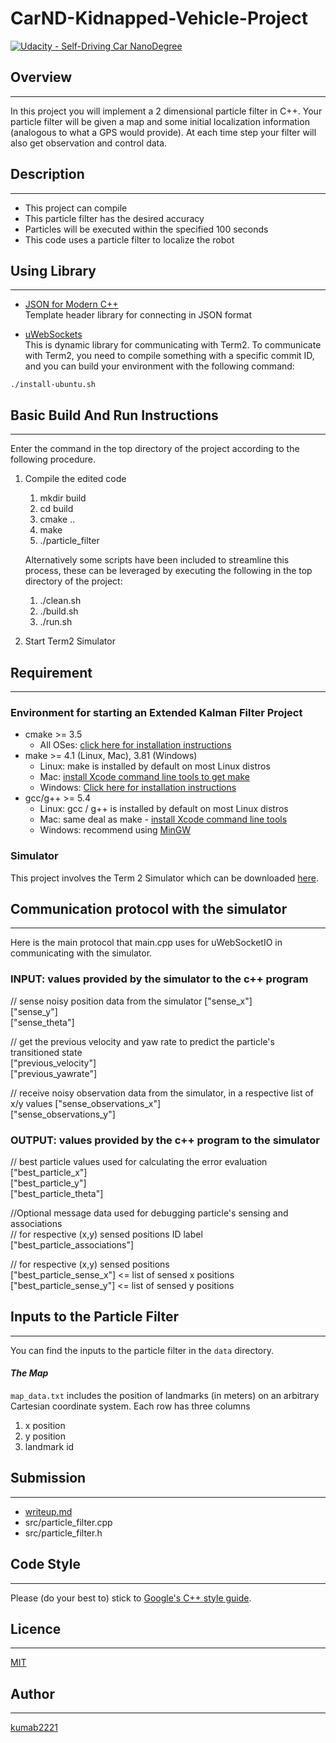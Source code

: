 # CarND-Kidnapped-Vehicle-Project  
[![Udacity - Self-Driving Car NanoDegree](https://s3.amazonaws.com/udacity-sdc/github/shield-carnd.svg)](http://www.udacity.com/drive)

## Overview  
---
In this project you will implement a 2 dimensional particle filter in C++. Your particle filter will be given a map and some initial localization information (analogous to what a GPS would provide). At each time step your filter will also get observation and control data.

## Description  
---
- This project can compile
- This particle filter has the desired accuracy
- Particles will be executed within the specified 100 seconds
- This code uses a particle filter to localize the robot

## Using Library
---
- [JSON for Modern C++](https://github.com/nlohmann/json)  
  Template header library for connecting in JSON format

- [uWebSockets](https://github.com/uNetworking/uWebSockets)  
  This is dynamic library for communicating with Term2.
  To communicate with Term2, you need to compile something with a specific commit ID, and you can build your environment with the following command:
```
./install-ubuntu.sh
```
## Basic Build And Run Instructions
---
Enter the command in the top directory of the project according to the following procedure.  

1. Compile the edited code
    1. mkdir build
    1. cd build
    1. cmake ..
    1. make
    1. ./particle_filter

    Alternatively some scripts have been included to streamline this process, these can be leveraged by executing the following in the top directory of the project:
    1. ./clean.sh
    1. ./build.sh
    1. ./run.sh
1. Start Term2 Simulator

## Requirement
---
### Environment for starting an Extended Kalman Filter Project
- cmake >= 3.5
  - All OSes: [click here for installation instructions](https://cmake.org/install/)
- make >= 4.1 (Linux, Mac), 3.81 (Windows)
  - Linux: make is installed by default on most Linux distros
  - Mac: [install Xcode command line tools to get make](https://developer.apple.com/xcode/features/)
  - Windows: [Click here for installation instructions](http://gnuwin32.sourceforge.net/packages/make.htm)
- gcc/g++ >= 5.4
  - Linux: gcc / g++ is installed by default on most Linux distros
  - Mac: same deal as make - [install Xcode command line tools](https://developer.apple.com/xcode/features/)
  - Windows: recommend using [MinGW](http://www.mingw.org/)

### Simulator  
  This project involves the Term 2 Simulator which can be downloaded [here](https://github.com/udacity/self-driving-car-sim/releases).

## Communication protocol with the simulator  
---
Here is the main protocol that main.cpp uses for uWebSocketIO in communicating with the simulator.  

### INPUT: values provided by the simulator to the c++ program
// sense noisy position data from the simulator
["sense_x"]  
["sense_y"]  
["sense_theta"]  

// get the previous velocity and yaw rate to predict the particle's transitioned state  
["previous_velocity"]  
["previous_yawrate"]  

// receive noisy observation data from the simulator, in a respective list of x/y values
["sense_observations_x"]  
["sense_observations_y"]  

### OUTPUT: values provided by the c++ program to the simulator  
// best particle values used for calculating the error evaluation  
["best_particle_x"]  
["best_particle_y"]  
["best_particle_theta"]  

//Optional message data used for debugging particle's sensing and associations  
// for respective (x,y) sensed positions ID label  
["best_particle_associations"]

// for respective (x,y) sensed positions  
["best_particle_sense_x"] <= list of sensed x positions  
["best_particle_sense_y"] <= list of sensed y positions  

## Inputs to the Particle Filter
---
You can find the inputs to the particle filter in the `data` directory.

#### *The Map*  
`map_data.txt` includes the position of landmarks (in meters) on an arbitrary Cartesian coordinate system. Each row has three columns  
1. x position  
2. y position  
3. landmark id  

## Submission  
---
- [writeup.md](./writeup.md)
- src/particle_filter.cpp
- src/particle_filter.h

## Code Style  
---
Please (do your best to) stick to [Google's C++ style guide](https://google.github.io/styleguide/cppguide.html).

## Licence
---
[MIT](LICENSE)

## Author
---
[kumab2221](https://github.com/kumab2221)
